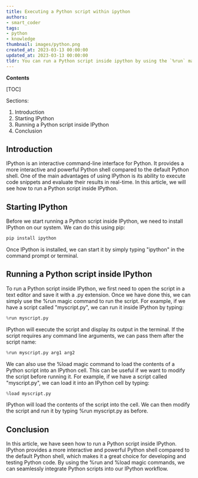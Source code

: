 ```yaml
---
title: Executing a Python script within ipython
authors:
- smart_coder
tags:
- python
- knowledge
thumbnail: images/python.png
created_at: 2023-03-13 00:00:00
updated_at: 2023-03-13 00:00:00
tldr: You can run a Python script inside ipython by using the `%run` magic command followed by the path to the script.
---
```


**Contents**

[TOC]

Sections:

1. Introduction
2. Starting IPython
3. Running a Python script inside IPython
4. Conclusion

## Introduction
IPython is an interactive command-line interface for Python. It provides a more interactive and powerful Python shell compared to the default Python shell. One of the main advantages of using IPython is its ability to execute code snippets and evaluate their results in real-time. In this article, we will see how to run a Python script inside IPython.

## Starting IPython
Before we start running a Python script inside IPython, we need to install IPython on our system. We can do this using pip:

```python
pip install ipython
```

Once IPython is installed, we can start it by simply typing "ipython" in the command prompt or terminal.

## Running a Python script inside IPython
To run a Python script inside IPython, we first need to open the script in a text editor and save it with a .py extension. Once we have done this, we can simply use the %run magic command to run the script. For example, if we have a script called "myscript.py", we can run it inside IPython by typing:

```python
%run myscript.py
```

IPython will execute the script and display its output in the terminal. If the script requires any command line arguments, we can pass them after the script name:

```python
%run myscript.py arg1 arg2
```

We can also use the %load magic command to load the contents of a Python script into an IPython cell. This can be useful if we want to modify the script before running it. For example, if we have a script called "myscript.py", we can load it into an IPython cell by typing:

```python
%load myscript.py
```

IPython will load the contents of the script into the cell. We can then modify the script and run it by typing %run myscript.py as before.

## Conclusion
In this article, we have seen how to run a Python script inside IPython. IPython provides a more interactive and powerful Python shell compared to the default Python shell, which makes it a great choice for developing and testing Python code. By using the %run and %load magic commands, we can seamlessly integrate Python scripts into our IPython workflow.
